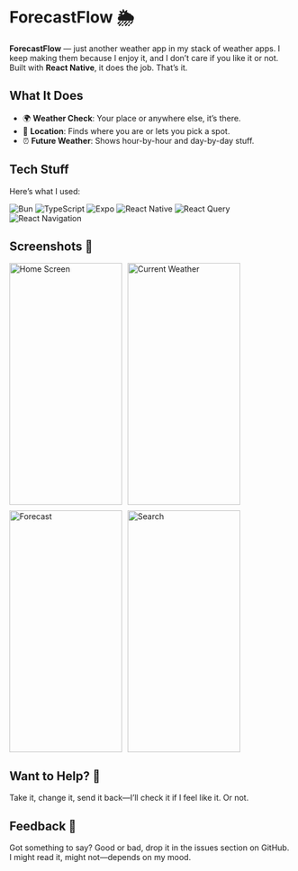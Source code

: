 # ForecastFlow 🌦️

**ForecastFlow** — just another weather app in my stack of weather apps. I keep making them because I enjoy it, and I don’t care if you like it or not. Built with **React Native**, it does the job. That’s it.

## What It Does

- 🌍 **Weather Check**: Your place or anywhere else, it’s there.  
- 📍 **Location**: Finds where you are or lets you pick a spot.  
- ⏰ **Future Weather**: Shows hour-by-hour and day-by-day stuff.  

## Tech Stuff

Here’s what I used:

![Bun](https://img.shields.io/badge/-Bun-000020?logo=bun&logoColor=white)
![TypeScript](https://img.shields.io/badge/-TypeScript-3178C6?logo=typescript&logoColor=white)
![Expo](https://img.shields.io/badge/-Expo-000020?logo=expo&logoColor=white) 
![React Native](https://img.shields.io/badge/-React%20Native-61DAFB?logo=react&logoColor=white) 
![React Query](https://img.shields.io/badge/-React%20Query-FF4154?logo=react-query&logoColor=white) 
![React Navigation](https://img.shields.io/badge/-React%20Navigation-61DAFB?logo=react&logoColor=white)

## Screenshots 📸

<div style="display: flex; flex-wrap: wrap; gap: 10px;">
  <img src="https://github.com/user-attachments/assets/8c5b50be-c0c2-48cf-922c-a9ccba4585a4" alt="Home Screen" style="width: 200px; height:430px; object-fit: cover;" />
  <img src="https://github.com/user-attachments/assets/29218af0-140f-45af-80a2-e28f8df08f5a" alt="Current Weather" style="width: 200px; height: 430px; object-fit: cover;" />
  <img src="https://github.com/user-attachments/assets/a3bdca55-c2c4-4c30-9ab8-f33ccbbb857e" alt="Forecast" style="width: 200px; height: 430px; object-fit: cover;" />
  <img src="https://github.com/user-attachments/assets/4de380a1-2ce0-4471-90c9-43f542b894f1" alt="Search" style="width: 200px; height: 430px; object-fit: cover;" />
</div>

## Want to Help? 🤔

Take it, change it, send it back—I’ll check it if I feel like it. Or not.

## Feedback 📝

Got something to say? Good or bad, drop it in the issues section on GitHub. I might read it, might not—depends on my mood.
